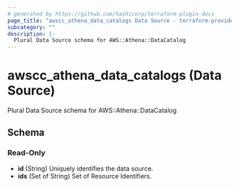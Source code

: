 ```yaml
---
# generated by https://github.com/hashicorp/terraform-plugin-docs
page_title: "awscc_athena_data_catalogs Data Source - terraform-provider-awscc"
subcategory: ""
description: |-
  Plural Data Source schema for AWS::Athena::DataCatalog
---
```


# awscc_athena_data_catalogs (Data Source)

Plural Data Source schema for AWS::Athena::DataCatalog



<!-- schema generated by tfplugindocs -->
## Schema

### Read-Only

- **id** (String) Uniquely identifies the data source.
- **ids** (Set of String) Set of Resource Identifiers.



